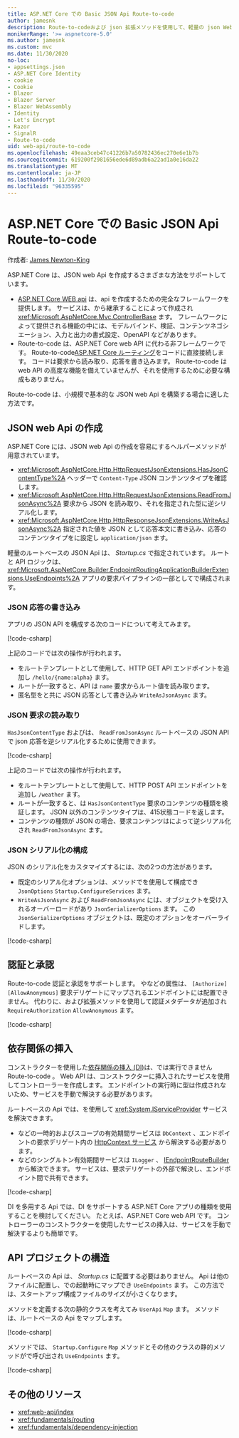 ```yaml
---
title: ASP.NET Core での Basic JSON Api Route-to-code
author: jamesnk
description: Route-to-codeおよび json 拡張メソッドを使用して、軽量の json Web api を作成する方法について説明します。
monikerRange: '>= aspnetcore-5.0'
ms.author: jamesnk
ms.custom: mvc
ms.date: 11/30/2020
no-loc:
- appsettings.json
- ASP.NET Core Identity
- cookie
- Cookie
- Blazor
- Blazor Server
- Blazor WebAssembly
- Identity
- Let's Encrypt
- Razor
- SignalR
- Route-to-code
uid: web-api/route-to-code
ms.openlocfilehash: 49eaa3ceb47c41226b7a50782436ec270e6e1b7b
ms.sourcegitcommit: 619200f2981656ede6d89adb6a22ad1a0e16da22
ms.translationtype: MT
ms.contentlocale: ja-JP
ms.lasthandoff: 11/30/2020
ms.locfileid: "96335595"
---
```

# <a name="basic-json-apis-with-no-locroute-to-code-in-aspnet-core"></a>ASP.NET Core での Basic JSON Api Route-to-code

作成者: [James Newton-King](https://github.com/jamesnk)

ASP.NET Core は、JSON web Api を作成するさまざまな方法をサポートしています。

* [ASP.NET Core WEB api](xref:web-api/index) は、api を作成するための完全なフレームワークを提供します。 サービスは、から継承することによって作成され <xref:Microsoft.AspNetCore.Mvc.ControllerBase> ます。 フレームワークによって提供される機能の中には、モデルバインド、検証、コンテンツネゴシエーション、入力と出力の書式設定、OpenAPI などがあります。
* Route-to-code は、ASP.NET Core web API に代わる非フレームワークです。 Route-to-code[ASP.NET Core ルーティング](xref:fundamentals/routing)をコードに直接接続します。 コードは要求から読み取り、応答を書き込みます。 Route-to-code は web API の高度な機能を備えていませんが、それを使用するために必要な構成もありません。

Route-to-code は、小規模で基本的な JSON web Api を構築する場合に適した方法です。

## <a name="create-json-web-apis"></a>JSON web Api の作成

ASP.NET Core には、JSON web Api の作成を容易にするヘルパーメソッドが用意されています。

* <xref:Microsoft.AspNetCore.Http.HttpRequestJsonExtensions.HasJsonContentType%2A> ヘッダーで `Content-Type` JSON コンテンツタイプを確認します。
* <xref:Microsoft.AspNetCore.Http.HttpRequestJsonExtensions.ReadFromJsonAsync%2A> 要求から JSON を読み取り、それを指定された型に逆シリアル化します。
* <xref:Microsoft.AspNetCore.Http.HttpResponseJsonExtensions.WriteAsJsonAsync%2A> 指定された値を JSON として応答本文に書き込み、応答のコンテンツタイプをに設定し `application/json` ます。

軽量のルートベースの JSON Api は、 *Startup.cs* で指定されています。 ルートと API ロジックは、 <xref:Microsoft.AspNetCore.Builder.EndpointRoutingApplicationBuilderExtensions.UseEndpoints%2A> アプリの要求パイプラインの一部としてで構成されます。

### <a name="write-json-response"></a>JSON 応答の書き込み

アプリの JSON API を構成する次のコードについて考えてみます。

[!code-csharp[](route-to-code/sample/Startup3.cs?name=snippet&highlight=6)]

上記のコードでは次の操作が行われます。

* をルートテンプレートとして使用して、HTTP GET API エンドポイントを追加し `/hello/{name:alpha}` ます。
* ルートが一致すると、API は `name` 要求からルート値を読み取ります。
* 匿名型をと共に JSON 応答として書き込み `WriteAsJsonAsync` ます。

### <a name="read-json-request"></a>JSON 要求の読み取り

`HasJsonContentType` およびは、 `ReadFromJsonAsync` ルートベースの JSON API で json 応答を逆シリアル化するために使用できます。

[!code-csharp[](route-to-code/sample/Startup2.cs?name=snippet&highlight=5,11)]

上記のコードでは次の操作が行われます。

* をルートテンプレートとして使用して、HTTP POST API エンドポイントを追加し `/weather` ます。
* ルートが一致すると、は `HasJsonContentType` 要求のコンテンツの種類を検証します。 JSON 以外のコンテンツタイプは、415状態コードを返します。
* コンテンツの種類が JSON の場合、要求コンテンツはによって逆シリアル化され `ReadFromJsonAsync` ます。

### <a name="configure-json-serialization"></a>JSON シリアル化の構成

JSON のシリアル化をカスタマイズするには、次の2つの方法があります。

* 既定のシリアル化オプションは、メソッドでを使用して構成でき `JsonOptions` `Startup.ConfigureServices` ます。
* `WriteAsJsonAsync` および `ReadFromJsonAsync` には、オブジェクトを受け入れるオーバーロードがあり `JsonSerializerOptions` ます。 この `JsonSerializerOptions` オブジェクトは、既定のオプションをオーバーライドします。

[!code-csharp[](route-to-code/sample/Startup6.cs?name=snippet)]

## <a name="authentication-and-authorization"></a>認証と承認

Route-to-code 認証と承認をサポートします。 やなどの属性は、 `[Authorize]` `[AllowAnonymous]` 要求デリゲートにマップされるエンドポイントには配置できません。 代わりに、および拡張メソッドを使用して認証メタデータが追加され `RequireAuthorization` `AllowAnonymous` ます。

[!code-csharp[](route-to-code/sample/Startup.cs?name=snippet&highlight=30)]

## <a name="dependency-injection"></a>依存関係の挿入

コンストラクターを使用した[依存関係の挿入 (DI)](xref:fundamentals/dependency-injection)は、では実行できません Route-to-code 。 Web API は、コンストラクターに挿入されたサービスを使用してコントローラーを作成します。 エンドポイントの実行時に型は作成されないため、サービスを手動で解決する必要があります。

ルートベースの Api では、を使用して <xref:System.IServiceProvider> サービスを解決できます。

* などの一時的およびスコープの有効期間サービスは `DbContext` 、エンドポイントの要求デリゲート内の [HttpContext サービス](xref:Microsoft.AspNetCore.Http.HttpContext.RequestServices) から解決する必要があります。
* などのシングルトン有効期間サービスは `ILogger` 、 [IEndpointRouteBuilder](xref:Microsoft.AspNetCore.Routing.IEndpointRouteBuilder.ServiceProvider)から解決できます。 サービスは、要求デリゲートの外部で解決し、エンドポイント間で共有できます。

[!code-csharp[](route-to-code/sample/Startup4.cs?name=snippet&highlight=3,7)]

DI を多用する Api では、DI をサポートする ASP.NET Core アプリの種類を使用することを検討してください。 たとえば、ASP.NET Core web API です。 コントローラーのコンストラクターを使用したサービスの挿入は、サービスを手動で解決するよりも簡単です。

## <a name="api-project-structure"></a>API プロジェクトの構造

ルートベースの Api は、 *Startup.cs* に配置する必要はありません。 Api は他のファイルに配置し、での起動時にマップでき `UseEndpoints` ます。 この方法では、スタートアップ構成ファイルのサイズが小さくなります。

メソッドを定義する次の静的クラスを考えてみ `UserApi` `Map` ます。 メソッドは、ルートベースの Api をマップします。

[!code-csharp[](route-to-code/sample/UserApi.cs?name=snippet)]

メソッドでは、 `Startup.Configure` `Map` メソッドとその他のクラスの静的メソッドがで呼び出され `UseEndpoints` ます。

[!code-csharp[](route-to-code/sample/Startup5.cs?name=snippet)]

## <a name="additional-resources"></a>その他のリソース

* <xref:web-api/index>
* <xref:fundamentals/routing>
* <xref:fundamentals/dependency-injection>
